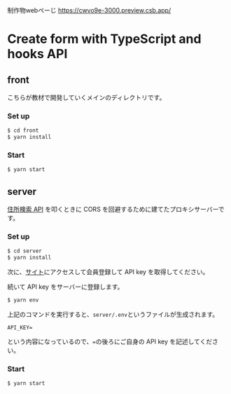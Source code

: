 制作物webペーじ
https://cwvo9e-3000.preview.csb.app/

# Create form with TypeScript and hooks API

## front

こちらが教材で開発していくメインのディレクトリです。

### Set up

```bash
$ cd front
$ yarn install
```

### Start

```bash
$ yarn start
```

## server

[住所検索 API](https://postcode-jp.com/) を叩くときに CORS を回避するために建てたプロキシサーバーです。

### Set up

```bash
$ cd server
$ yarn install
```

次に、[サイト](https://postcode-jp.com/)にアクセスして会員登録して API key を取得してください。

続いて API key をサーバーに登録します。

```bash
$ yarn env
```

上記のコマンドを実行すると、`server/.env`というファイルが生成されます。

```
API_KEY=
```

という内容になっているので、`=`の後ろにご自身の API key を記述してください。

### Start

```bash
$ yarn start
```
